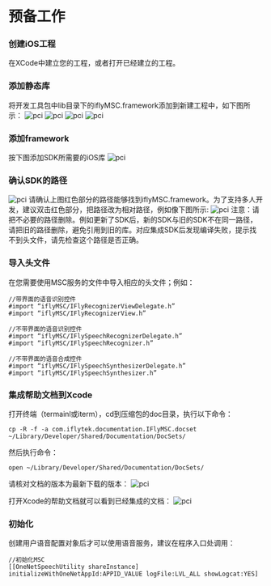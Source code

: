 # 预备工作

### 创建iOS工程

在XCode中建立您的工程，或者打开已经建立的工程。

### 添加静态库

将开发工具包中lib目录下的iflyMSC.framework添加到新建工程中，如下图所示：
![pci](/images/svs/ios-1.png)
![pci](/images/svs/ios-2.png)
![pci](/images/svs/ios-3.png)
![pci](/images/svs/ios-4.png)

### 添加framework

按下图添加SDK所需要的iOS库
![pci](/images/svs/ios-5.png)

### 确认SDK的路径

![pci](/images/svs/ios-6.png)
请确认上图红色部分的路径能够找到iflyMSC.framework。为了支持多人开发，建议双击红色部分，把路径改为相对路径，例如像下图所示:
![pci](/images/svs/ios-7.png)
注意：请把不必要的路径删除。例如更新了SDK后，新的SDK与旧的SDK不在同一路径，请把旧的路径删除，避免引用到旧的库。对应集成SDK后发现编译失败，提示找不到头文件，请先检查这个路径是否正确。

### 导入头文件

在您需要使用MSC服务的文件中导入相应的头文件；例如：


    //带界面的语音识别控件
    #import “iflyMSC/IFlyRecognizerViewDelegate.h”
    #import “iflyMSC/IFlyRecognizerView.h”

    //不带界面的语音识别控件
    #import “iflyMSC/IFlySpeechRecognizerDelegate.h”
    #import “iflyMSC/IFlySpeechRecognizer.h”
    
    //不带界面的语音合成控件
    #import “iflyMSC/IFlySpeechSynthesizerDelegate.h”
    #import “iflyMSC/IFlySpeechSynthesizer.h”

 ### 集成帮助文档到Xcode

打开终端（termainl或iterm），cd到压缩包的doc目录，执行以下命令：

    cp -R -f -a com.iflytek.documentation.IFlyMSC.docset ~/Library/Developer/Shared/Documentation/DocSets/
然后执行命令：

    open ~/Library/Developer/Shared/Documentation/DocSets/

请核对文档的版本为最新下载的版本：
![pci](/images/svs/ios-8.png)

打开Xcode的帮助文档就可以看到已经集成的文档：
![pci](/images/svs/ios-9.png)

### 初始化

创建用户语音配置对象后才可以使用语音服务，建议在程序入口处调用：

    //初始化MSC
    [[OneNetSpeechUtility shareInstance] initializeWithOneNetAppId:APPID_VALUE logFile:LVL_ALL showLogcat:YES]